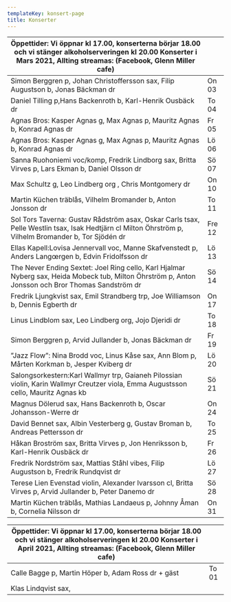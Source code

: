 ```yaml
---
templateKey: konsert-page
title: Konserter
---
```

 


		
| Öppettider: Vi öppnar kl 17.00, konserterna börjar 18.00 och vi stänger alkoholserveringen kl 20.00 Konserter i Mars 2021, Allting streamas: (Facebook, Glenn Miller cafe)               |               |
| ------------- |-------------|
|Simon Berggren p, Johan Christoffersson sax, Filip Augustson b, Jonas Bäckman dr|On 03|
|Daniel Tilling p,Hans Backenroth b, Karl-Henrik Ousbäck dr|To 04|
|Agnas Bros: Kasper Agnas g, Max Agnas p, Mauritz Agnas b, Konrad Agnas dr|Fr 05|
|Agnas Bros: Kasper Agnas g, Max Agnas p, Mauritz Agnas b, Konrad Agnas dr|Lö 06|
|Sanna Ruohoniemi voc/komp, Fredrik Lindborg sax, Britta Virves p, Lars Ekman b, Daniel Olsson dr|Sö 07|
|Max Schultz g, Leo Lindberg org , Chris Montgomery dr|On 10|
|Martin Küchen träblås, Vilhelm Bromander b, Anton Jonsson dr|To 11|
|Sol Tors Taverna: Gustav Rådström asax, Oskar Carls tsax, Pelle Westlin tsax, Isak Hedtjärn cl Milton Öhrström p, Vilhelm Bromander b, Tor Sjödén dr|Fre 12|
|Ellas Kapell:Lovisa Jennervall voc, Manne Skafvenstedt p, Anders Langœrgen b, Edvin Fridolfsson dr|Lö 13|
|The Never Ending Sextet: Joel Ring cello, Karl Hjalmar Nyberg sax, Heida Mobeck tub, Milton Öhrström p, Anton Jonsson och Bror Thomas Sandström dr|Sö 14|
|Fredrik Ljungkvist sax, Emil Strandberg trp, Joe Williamson b, Dennis Egberth dr|On 17|
|Linus Lindblom sax, Leo Lindberg org, Jojo Djeridi dr|To 18|
|Simon Berggren p, Arvid Jullander b, Jonas Bäckman dr|Fr 19|
|”Jazz Flow”: Nina Brodd voc, Linus Kåse sax, Ann Blom p, Mårten Korkman b, Jesper Kviberg dr|Lö 20|
|Salongsorkestern:Karl Wallmyr trp, Gaianeh Pilossian violin, Karin Wallmyr Creutzer viola, Emma Augustsson cello, Mauritz Agnas kb|Sö 21|
|Magnus Dölerud sax, Hans Backenroth b, Oscar Johansson-Werre dr|On 24|
|David Bennet sax, Albin Vesterberg g, Gustav Broman b, Andreas Pettersson dr|To 25|
|Håkan Broström sax, Britta Virves p, Jon Henriksson b, Karl-Henrik Ousbäck dr|Fr 26|
|Fredrik Nordström sax, Mattias Ståhl vibes, Filip Augustson b, Fredrik Rundqvist dr|Lö 27|
|Terese Lien Evenstad violin, Alexander Ivarsson cl, Britta Virves p, Arvid Jullander b, Peter Danemo dr|Sö 28|
|Martin Küchen träblås, Mathias Landaeus p, Johnny Åman b, Cornelia Nilsson dr|On 31|

| Öppettider: Vi öppnar kl 17.00, konserterna börjar 18.00 och vi stänger alkoholserveringen kl 20.00 Konserter i April 2021, Allting streamas: (Facebook, Glenn Miller cafe)               |               |
| ------------- |-------------|
|Calle Bagge p, Martin Höper b, Adam Ross dr + gäst|To 01|
|Klas Lindqvist sax, 





